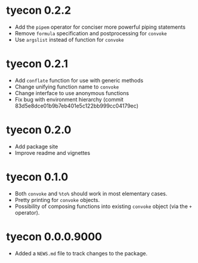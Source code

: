 # tyecon 0.2.2

* Add the `pipem` operator for conciser more powerful piping statements
* Remove `formula` specification and postprocessing for `convoke`
* Use `argslist` instead of function for `convoke`


# tyecon 0.2.1

* Add `conflate` function for use with generic methods
* Change unifying function name to `convoke`
* Change interface to use anonymous functions
* Fix bug with environment hierarchy (commit 83d5e8dce01b9b7eb401e5c122bb999cc04179ec)

# tyecon 0.2.0

* Add package site
* Improve readme and vignettes

# tyecon 0.1.0

* Both `convoke` and `%to%` should work in most elementary cases.
* Pretty printing for `convoke` objects.
* Possibility of composing functions into existing `convoke` object (via the `+` operator).

# tyecon 0.0.0.9000

* Added a `NEWS.md` file to track changes to the package.
